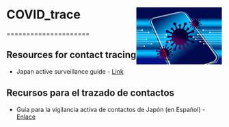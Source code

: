 # COVID_trace <img src="./img/corona_trace.jpg" align="right" width="200px" />
=====================

## Resources for contact tracing

- Japan active surveillance guide - [Link](https://medicalc.github.io/COVID_trace/Active_surveillance_guide_Japan.pdf)


## Recursos para el trazado de contactos

- Guía para la vigilancia activa de contactos de Japón (en Español) - [Enlace]()
